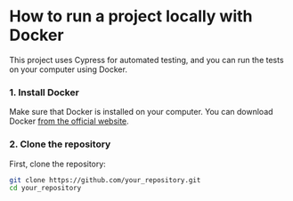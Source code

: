 # How to run a project locally with Docker

This project uses Cypress for automated testing, and you can run the tests on your computer using Docker.

### 1. Install Docker

Make sure that Docker is installed on your computer. You can download Docker [from the official website](https://www.docker.com/get-started).

### 2. Clone the repository

First, clone the repository:

```bash
git clone https://github.com/your_repository.git
cd your_repository
